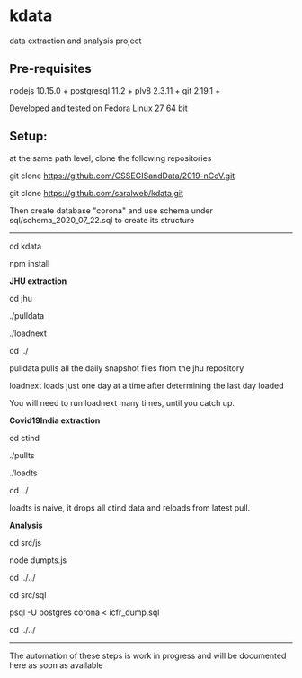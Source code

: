 # kdata
data extraction and analysis project

Pre-requisites
--------------
nodejs 10.15.0 +
postgresql 11.2 +
plv8 2.3.11 +
git 2.19.1 +

Developed and tested on Fedora Linux 27 64 bit

Setup:
------

at the same path level, clone the following repositories

git clone https://github.com/CSSEGISandData/2019-nCoV.git

git clone https://github.com/saralweb/kdata.git

Then create database "corona" and use schema under sql/schema_2020_07_22.sql to create its structure

-------------

cd kdata

npm install

**JHU extraction**

cd jhu

./pulldata

./loadnext

cd ../

pulldata pulls all the daily snapshot files from the jhu repository

loadnext loads just one day at a time after determining the last day loaded

You will need to run loadnext many times, until you catch up. 

**Covid19India extraction**

cd ctind

./pullts

./loadts

cd ../

loadts is naive, it drops all ctind data and reloads from latest pull.

**Analysis**

cd src/js

node dumpts.js

cd ../../

cd src/sql

psql -U postgres corona < icfr_dump.sql

cd ../../

-------------------


The automation of these steps is work in progress and will be documented here as soon as available


